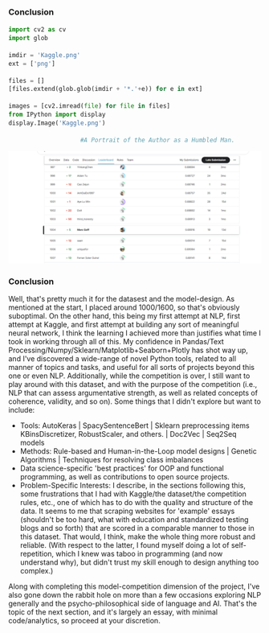 ### Conclusion

```python
import cv2 as cv
import glob

imdir = 'Kaggle.png'
ext = ['png']

files = []
[files.extend(glob.glob(imdir + '*.'+e)) for e in ext]

images = [cv2.imread(file) for file in files]
from IPython import display
display.Image('Kaggle.png')

                    #A Portrait of the Author as a Humbled Man.
```


![png](output_0_0.png)
    

### Conclusion

Well, that's pretty much it for the datasest and the model-design. As mentioned at the start, I placed around 1000/1600, so that's obviously suboptimal. On the other hand, this being my first attempt at NLP, first attempt at Kaggle, and first attempt at building any sort of meaningful neural network, I think the learning I achieved more than justifies what time I took in working through all of this. My confidence in Pandas/Text Processing/Numpy/Sklearn/Matplotlib+Seaborn+Plotly has shot way up, and I've discovered a wide-range of novel Python tools, related to all manner of topics and tasks, and useful for all sorts of projects beyond this one or even NLP. Additionally, while the competition is over, I still want to play around with this dataset, and with the purpose of the competition (i.e., NLP that can assess argumentative strength, as well as related concepts of coherence, validity, and so on). Some things that I didn't explore but want to include:

- Tools: AutoKeras | SpacySentenceBert | Sklearn preprocessing items KBinsDiscretizer, RobustScaler, and others. | Doc2Vec | Seq2Seq models 
- Methods: Rule-based and Human-in-the-Loop model designs | Genetic Algorithms | Techniques for resolving class imbalances
- Data science-specific 'best practices' for OOP and functional programming, as well as contributions to open source projects.
- Problem-Specific Interests: I describe, in the sections following this, some frustrations that I had with Kaggle/the dataset/the competition rules, etc., one of which has to do with the quality and structure of the data. It seems to me that scraping websites for 'example' essays (shouldn't be too hard, what with education and standardized testing blogs and so forth) that are scored in a comparable manner to those in this dataset. That would, I think, make the whole thing more robust and reliable.
  (With respect to the latter, I found myself doing a lot of self-repetition, which I knew was taboo in programming (and now understand why), but didn't trust my skill enough to design anything too complex.)

Along with completing this model-competition dimension of the project, I've also gone down the rabbit hole on more than a few occasions exploring NLP generally and the psycho-philosophical side of language and AI. That's the topic of the next section, and it's largely an essay, with minimal code/analytics, so proceed at your discretion.
